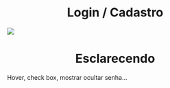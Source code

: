 # <div align="center">Login / Cadastro</div>

![](https://github.com/nabucoanalista/Projetos_em_js/blob/main/gerar_senhas_aleatórias/2024-04-01-18-37-16.gif)

# <div align="center">Esclarecendo</div>

<p>Hover, check box, mostrar ocultar senha...</p>
